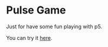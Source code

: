 # Pulse Game

Just for have some fun playing with p5.

You can try it [here](https://luis-amez.github.io/pulse-game/).
